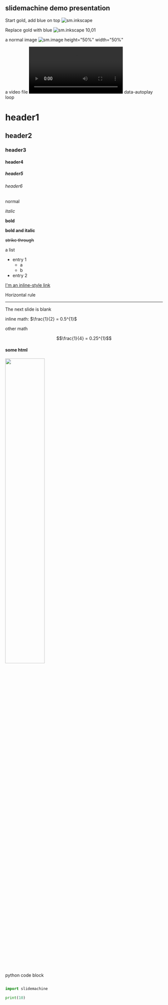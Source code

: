 
## slidemachine demo presentation

>>>

Start gold, add blue on top
![sm.inkscape](demo.svg)

>>>>

Replace gold with blue
![sm.inkscape](demo.svg) 10,01

>>>>

a normal image
![sm.image](../graphics/slidemachine_blue.png) height="50%" width="50%"

>>>>

a video file
![sm.video](../graphics/slidemachine-demo.mp4) data-autoplay loop

>>>

# header1
## header2
### header3
#### header4
##### header5
###### header6

>>>>

normal

*italic*

**bold**

**__bold and italic__**

~~strike through~~

>>>>

a list
+ entry 1
    + a
    + b
+ entry 2

>>>>

[I'm an inline-style link](https://www.google.com)

>>>>

Horizontal rule

---

>>>>

The next slide is blank

>>>>

>>>>

inline math: $\frac{1}{2} = 0.5^{1}$

other math

$$\frac{1}{4} = 0.25^{1}$$

>>>>

<h4>some html</h4>
<img src="https://raw.githubusercontent.com/harmsm/slidemachine/master/graphics/slidemachine_blue.png" height="50%" width="50%"/>

>>>>

python code block

```python

import slidemachine

print(10)

```
